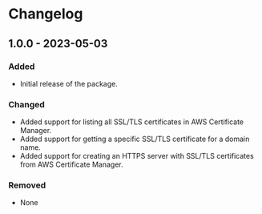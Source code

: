 # Changelog

## 1.0.0 - 2023-05-03

### Added

- Initial release of the package.

### Changed

- Added support for listing all SSL/TLS certificates in AWS Certificate Manager.
- Added support for getting a specific SSL/TLS certificate for a domain name.
- Added support for creating an HTTPS server with SSL/TLS certificates from AWS Certificate Manager.

### Removed

- None
